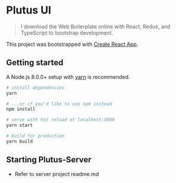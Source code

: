 # Plutus UI

> I download the  Web Boilerplate online with React, Redux, and TypeScript to bootstrap development.

This project was bootstrapped with [Create React App](https://create-react-app.dev/).

## Getting started

A Node.js 8.0.0+ setup with [yarn](https://yarnpkg.com/) is recommended.

```bash
# install dependencies
yarn

# ...or if you'd like to use npm instead
npm install

# serve with hot reload at localhost:3000
yarn start

# build for production
yarn build
```
## Starting Plutus-Server

* Refer to server project readme.md
